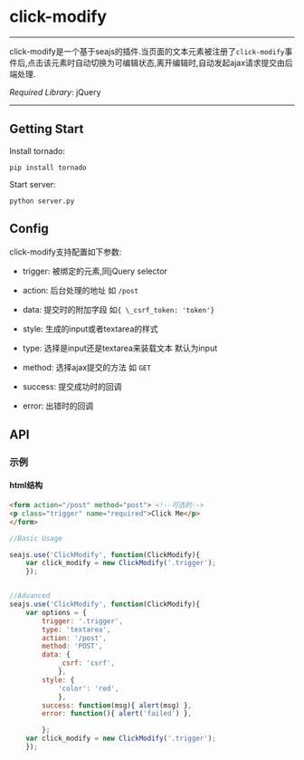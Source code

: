 # click-modify

---

click-modify是一个基于seajs的插件.当页面的文本元素被注册了`click-modify`事件后,点击该元素时自动切换为可编辑状态,离开编辑时,自动发起ajax请求提交由后端处理.

*Required Library*: jQuery

---

## Getting Start

Install tornado:

`pip install tornado`

Start server:

`python server.py`


## Config

click-modify支持配置如下参数:

* trigger: 被绑定的元素,同jQuery selector

* action: 后台处理的地址 如 `/post`

* data: 提交时的附加字段 如`{ \_csrf_token: 'token'}`

* style: 生成的input或者textarea的样式

* type: 选择是input还是textarea来装载文本 默认为input

* method: 选择ajax提交的方法 如 `GET`

* success: 提交成功时的回调

* error: 出错时的回调

## API

### 示例

#### html结构
````html
<form action="/post" method="post"> <!--可选的-->
<p class="trigger" name="required">Click Me</p>
</form>
````

````javascript
//Basic Usage

seajs.use('ClickModify', function(ClickModify){
    var click_modify = new ClickModify('.trigger');
    });
````

```javascript

//Advanced
seajs.use('ClickModify', function(ClickModify){
    var options = {
        trigger: '.trigger',
        type: 'textarea',
        action: '/post',
        method: 'POST',
        data: {
            _csrf: 'csrf',
            },
        style: {
            'color': 'red',
            },
        success: function(msg){ alert(msg) },
        error: function(){ alert('failed') },

        };
    var click_modify = new ClickModify('.trigger');
    });

```
